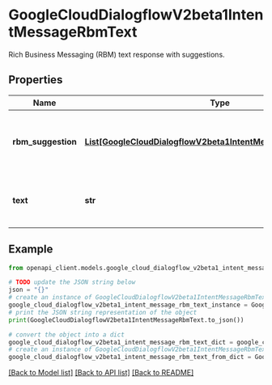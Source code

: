 # GoogleCloudDialogflowV2beta1IntentMessageRbmText

Rich Business Messaging (RBM) text response with suggestions.

## Properties

Name | Type | Description | Notes
------------ | ------------- | ------------- | -------------
**rbm_suggestion** | [**List[GoogleCloudDialogflowV2beta1IntentMessageRbmSuggestion]**](GoogleCloudDialogflowV2beta1IntentMessageRbmSuggestion.md) | Optional. One or more suggestions to show to the user. | [optional] 
**text** | **str** | Required. Text sent and displayed to the user. | [optional] 

## Example

```python
from openapi_client.models.google_cloud_dialogflow_v2beta1_intent_message_rbm_text import GoogleCloudDialogflowV2beta1IntentMessageRbmText

# TODO update the JSON string below
json = "{}"
# create an instance of GoogleCloudDialogflowV2beta1IntentMessageRbmText from a JSON string
google_cloud_dialogflow_v2beta1_intent_message_rbm_text_instance = GoogleCloudDialogflowV2beta1IntentMessageRbmText.from_json(json)
# print the JSON string representation of the object
print(GoogleCloudDialogflowV2beta1IntentMessageRbmText.to_json())

# convert the object into a dict
google_cloud_dialogflow_v2beta1_intent_message_rbm_text_dict = google_cloud_dialogflow_v2beta1_intent_message_rbm_text_instance.to_dict()
# create an instance of GoogleCloudDialogflowV2beta1IntentMessageRbmText from a dict
google_cloud_dialogflow_v2beta1_intent_message_rbm_text_from_dict = GoogleCloudDialogflowV2beta1IntentMessageRbmText.from_dict(google_cloud_dialogflow_v2beta1_intent_message_rbm_text_dict)
```
[[Back to Model list]](../README.md#documentation-for-models) [[Back to API list]](../README.md#documentation-for-api-endpoints) [[Back to README]](../README.md)


